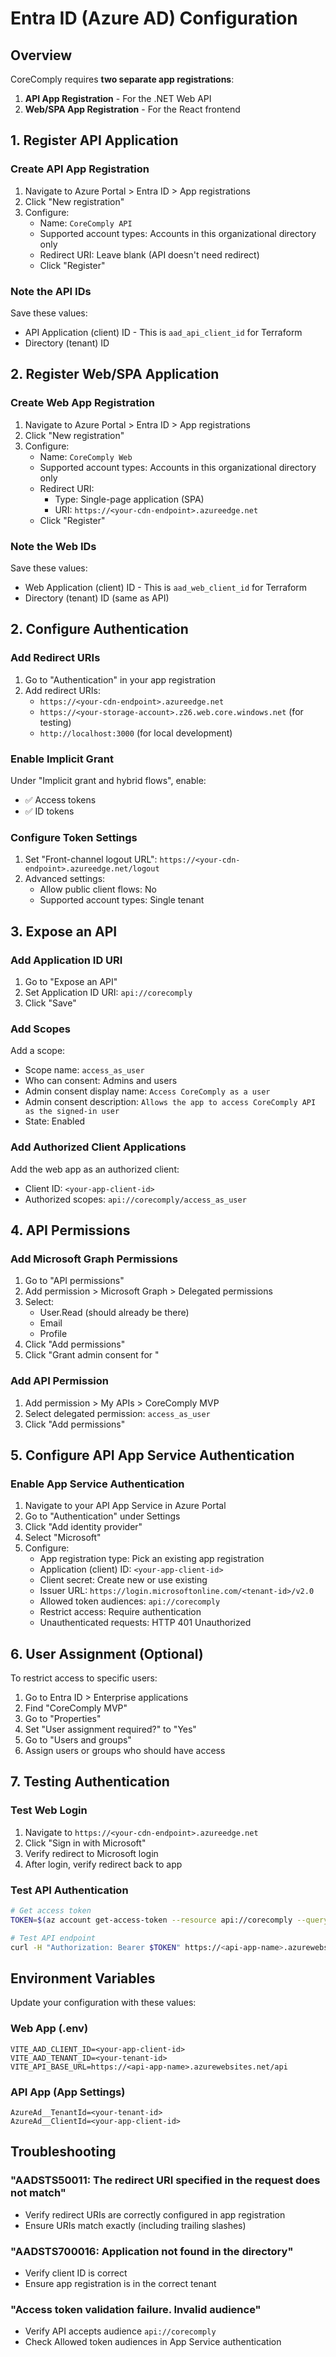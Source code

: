 # Entra ID (Azure AD) Configuration

## Overview

CoreComply requires **two separate app registrations**:
1. **API App Registration** - For the .NET Web API
2. **Web/SPA App Registration** - For the React frontend

## 1. Register API Application

### Create API App Registration

1. Navigate to Azure Portal > Entra ID > App registrations
2. Click "New registration"
3. Configure:
   - Name: `CoreComply API`
   - Supported account types: Accounts in this organizational directory only
   - Redirect URI: Leave blank (API doesn't need redirect)
   - Click "Register"

### Note the API IDs

Save these values:
- API Application (client) ID - This is `aad_api_client_id` for Terraform
- Directory (tenant) ID

## 2. Register Web/SPA Application

### Create Web App Registration

1. Navigate to Azure Portal > Entra ID > App registrations
2. Click "New registration"
3. Configure:
   - Name: `CoreComply Web`
   - Supported account types: Accounts in this organizational directory only
   - Redirect URI: 
     - Type: Single-page application (SPA)
     - URI: `https://<your-cdn-endpoint>.azureedge.net`
   - Click "Register"

### Note the Web IDs

Save these values:
- Web Application (client) ID - This is `aad_web_client_id` for Terraform
- Directory (tenant) ID (same as API)

## 2. Configure Authentication

### Add Redirect URIs

1. Go to "Authentication" in your app registration
2. Add redirect URIs:
   - `https://<your-cdn-endpoint>.azureedge.net`
   - `https://<your-storage-account>.z26.web.core.windows.net` (for testing)
   - `http://localhost:3000` (for local development)

### Enable Implicit Grant

Under "Implicit grant and hybrid flows", enable:
- ✅ Access tokens
- ✅ ID tokens

### Configure Token Settings

1. Set "Front-channel logout URL": `https://<your-cdn-endpoint>.azureedge.net/logout`
2. Advanced settings:
   - Allow public client flows: No
   - Supported account types: Single tenant

## 3. Expose an API

### Add Application ID URI

1. Go to "Expose an API"
2. Set Application ID URI: `api://corecomply`
3. Click "Save"

### Add Scopes

Add a scope:
- Scope name: `access_as_user`
- Who can consent: Admins and users
- Admin consent display name: `Access CoreComply as a user`
- Admin consent description: `Allows the app to access CoreComply API as the signed-in user`
- State: Enabled

### Add Authorized Client Applications

Add the web app as an authorized client:
- Client ID: `<your-app-client-id>`
- Authorized scopes: `api://corecomply/access_as_user`

## 4. API Permissions

### Add Microsoft Graph Permissions

1. Go to "API permissions"
2. Add permission > Microsoft Graph > Delegated permissions
3. Select:
   - User.Read (should already be there)
   - Email
   - Profile
4. Click "Add permissions"
5. Click "Grant admin consent for <organization>"

### Add API Permission

1. Add permission > My APIs > CoreComply MVP
2. Select delegated permission: `access_as_user`
3. Click "Add permissions"

## 5. Configure API App Service Authentication

### Enable App Service Authentication

1. Navigate to your API App Service in Azure Portal
2. Go to "Authentication" under Settings
3. Click "Add identity provider"
4. Select "Microsoft"
5. Configure:
   - App registration type: Pick an existing app registration
   - Application (client) ID: `<your-app-client-id>`
   - Client secret: Create new or use existing
   - Issuer URL: `https://login.microsoftonline.com/<tenant-id>/v2.0`
   - Allowed token audiences: `api://corecomply`
   - Restrict access: Require authentication
   - Unauthenticated requests: HTTP 401 Unauthorized

## 6. User Assignment (Optional)

To restrict access to specific users:

1. Go to Entra ID > Enterprise applications
2. Find "CoreComply MVP"
3. Go to "Properties"
4. Set "User assignment required?" to "Yes"
5. Go to "Users and groups"
6. Assign users or groups who should have access

## 7. Testing Authentication

### Test Web Login

1. Navigate to `https://<your-cdn-endpoint>.azureedge.net`
2. Click "Sign in with Microsoft"
3. Verify redirect to Microsoft login
4. After login, verify redirect back to app

### Test API Authentication

```bash
# Get access token
TOKEN=$(az account get-access-token --resource api://corecomply --query accessToken -o tsv)

# Test API endpoint
curl -H "Authorization: Bearer $TOKEN" https://<api-app-name>.azurewebsites.net/api/frameworks
```

## Environment Variables

Update your configuration with these values:

### Web App (.env)
```
VITE_AAD_CLIENT_ID=<your-app-client-id>
VITE_AAD_TENANT_ID=<your-tenant-id>
VITE_API_BASE_URL=https://<api-app-name>.azurewebsites.net/api
```

### API App (App Settings)
```
AzureAd__TenantId=<your-tenant-id>
AzureAd__ClientId=<your-app-client-id>
```

## Troubleshooting

### "AADSTS50011: The redirect URI specified in the request does not match"

- Verify redirect URIs are correctly configured in app registration
- Ensure URIs match exactly (including trailing slashes)

### "AADSTS700016: Application not found in the directory"

- Verify client ID is correct
- Ensure app registration is in the correct tenant

### "Access token validation failure. Invalid audience"

- Verify API accepts audience `api://corecomply`
- Check Allowed token audiences in App Service authentication
